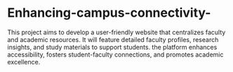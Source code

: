 # Enhancing-campus-connectivity-
This project aims to develop a user-friendly website that centralizes faculty and academic resources. It will feature detailed faculty profiles, research insights, and study materials to support students.  the platform enhances accessibility, fosters student-faculty connections, and promotes academic excellence.
